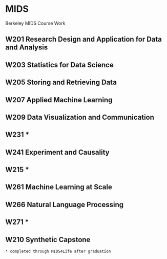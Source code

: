 # MIDS
Berkeley MIDS Course Work

## W201 Research Design and Application for Data and Analysis
## W203 Statistics for Data Science
## W205 Storing and Retrieving Data
## W207 Applied Machine Learning
## W209 Data Visualization and Communication
## W231 *
## W241 Experiment and Causality
## W215 *
## W261 Machine Learning at Scale
## W266 Natural Language Processing
## W271 *
## W210 Synthetic Capstone

`* completed through MIDS4Life after graduation`
